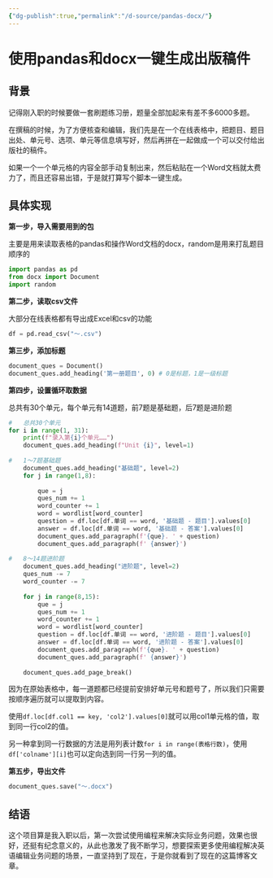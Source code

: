 ```yaml
---
{"dg-publish":true,"permalink":"/d-source/pandas-docx/"}
---
```


# 使用pandas和docx一键生成出版稿件

## 背景
记得刚入职的时候要做一套刷题练习册，题量全部加起来有差不多6000多题。

在撰稿的时候，为了方便核查和编辑，我们先是在一个在线表格中，把题目、题目出处、单元号、选项、单元等信息填写好，然后再拼在一起做成一个可以交付给出版社的稿件。

如果一个一个单元格的内容全部手动复制出来，然后粘贴在一个Word文档就太费力了，而且还容易出错，于是就打算写个脚本一键生成。

## 具体实现
**第一步，导入需要用到的包**

主要是用来读取表格的pandas和操作Word文档的docx，random是用来打乱题目顺序的
```Python
import pandas as pd  
from docx import Document  
import random
```

**第二步，读取csv文件**

大部分在线表格都有导出成Excel和csv的功能
```Python
df = pd.read_csv("～.csv")
```

**第三步，添加标题**
```Python
document_ques = Document()  
document_ques.add_heading('第一册题目', 0) # 0是标题，1是一级标题
```

**第四步，设置循环取数据**

总共有30个单元，每个单元有14道题，前7题是基础题，后7题是进阶题
```Python
#   总共30个单元  
for i in range(1, 31):  
    print(f"录入第{i}个单元……")  
    document_ques.add_heading(f"Unit {i}", level=1)  
  
#   1～7题基础题  
    document_ques.add_heading("基础题", level=2)  
    for j in range(1,8):
		
        que = j  
        ques_num += 1  
        word_counter += 1  
        word = wordlist[word_counter]  
        question = df.loc[df.单词 == word, '基础题 - 题目'].values[0]  
        answer = df.loc[df.单词 == word, '基础题 - 答案'].values[0]  
        document_ques.add_paragraph(f'{que}. ' + question)  
        document_ques.add_paragraph(f' {answer}')  
  
#   8～14题进阶题  
    document_ques.add_heading("进阶题", level=2)
    ques_num -= 7  
    word_counter -= 7  
  
    for j in range(8,15):  
        que = j  
        ques_num += 1  
        word_counter += 1  
        word = wordlist[word_counter]  
        question = df.loc[df.单词 == word, '进阶题 - 题目'].values[0]  
        answer = df.loc[df.单词 == word, '进阶题 - 答案'].values[0]  
        document_ques.add_paragraph(f'{que}. ' + question)  
        document_ques.add_paragraph(f' {answer}')  
  
    document_ques.add_page_break()
```
因为在原始表格中，每一道题都已经提前安排好单元号和题号了，所以我们只需要按顺序遍历就可以提取到内容。

使用`df.loc[df.col1 == key, 'col2'].values[0]`就可以用col1单元格的值，取到同一行col2的值。

另一种拿到同一行数据的方法是用列表计数`for i in range(表格行数)`，使用`df['colname'][i]`也可以定向选到同一行另一列的值。

**第五步，导出文件**
```Python
document_ques.save("～.docx")
```

## 结语
这个项目算是我入职以后，第一次尝试使用编程来解决实际业务问题，效果也很好，还挺有纪念意义的，从此也激发了我不断学习，想要探索更多使用编程解决英语编辑业务问题的场景，一直坚持到了现在，于是你就看到了现在的这篇博客文章。